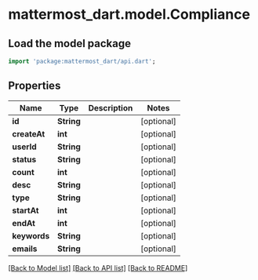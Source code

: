 # mattermost_dart.model.Compliance

## Load the model package
```dart
import 'package:mattermost_dart/api.dart';
```

## Properties
Name | Type | Description | Notes
------------ | ------------- | ------------- | -------------
**id** | **String** |  | [optional] 
**createAt** | **int** |  | [optional] 
**userId** | **String** |  | [optional] 
**status** | **String** |  | [optional] 
**count** | **int** |  | [optional] 
**desc** | **String** |  | [optional] 
**type** | **String** |  | [optional] 
**startAt** | **int** |  | [optional] 
**endAt** | **int** |  | [optional] 
**keywords** | **String** |  | [optional] 
**emails** | **String** |  | [optional] 

[[Back to Model list]](../README.md#documentation-for-models) [[Back to API list]](../README.md#documentation-for-api-endpoints) [[Back to README]](../README.md)


